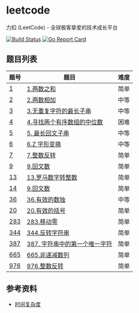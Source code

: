 # leetcode

力扣 (LeetCode) - 全球极客挚爱的技术成长平台

[![Build Status](https://travis-ci.org/iceopen/leetcode.svg?branch=master)](https://travis-ci.org/iceopen/leetcode)
[![Go Report Card](https://goreportcard.com/badge/github.com/iceopen/leetcode)](https://goreportcard.com/report/github.com/iceopen/leetcode)

## 题目列表

|题号|题目|难度|
| --- | --- | --- |
|[1](https://leetcode-cn.com/problems/two-sum/)|[1.两数之和](./algorithms/1-two-sum)|简单|
|[2](https://leetcode-cn.com/problems/add-two-numbers/)|[2.两数相加](./algorithms/1-add-two-numbers)|中等|
|[3](https://leetcode-cn.com/problems/longest-substring-without-repeating-characters)|[3.无重复字符的最长子串](./algorithms/3-longest-substring-without-repeating-characters)|中等|
|[4](https://leetcode-cn.com/problems/median-of-two-sorted-arrays/)|[4.寻找两个有序数组的中位数](./algorithms/4-median-of-two-sorted-arrays)|困难|
|[5](https://leetcode-cn.com/problems/longest-palindromic-substring/)|[5. 最长回文子串](./algorithms/5-longest-palindromic-substring/)|中等|
|[6](https://leetcode-cn.com/problems/zigzag-conversion/)|[6.Z 字形变换](./algorithms/6-zigzag-conversion)|中等|
|[7](https://leetcode-cn.com/problems/reverse-integer/)|[7.整数反转](./algorithms/2-reverse-integer)|简单|
|[9](https://leetcode-cn.com/problems/palindrome-number/)|[9.回文数](./algorithms/9-palindrome-number)|简单|
|[13](https://leetcode-cn.com/problems/roman-to-integer/)|[13.罗马数字转整数](./algorithms/13-roman-to-integer)|简单|
|[14](https://leetcode-cn.com/problems/longest-common-prefix/)|[9.回文数](./algorithms/14-longest-common-prefix)|简单|
|[36](https://leetcode-cn.com/problems/valid-sudoku/)|[36.有效的数独](./algorithms/36-valid-sudoku)|中等|
|[20](https://leetcode-cn.com/problems/valid-parentheses/)|[20.有效的括号](./algorithms/20-vvalid-parentheses)|简单|
|[283](https://leetcode-cn.com/problems/move-zeroes/)|[283.移动零](./algorithms/283-move-zeroes)|简单|
|[344](https://leetcode-cn.com/problems/reverse-string/)|[344.反转字符串](./algorithms/344-reverse-string)|简单|
|[387](https://leetcode-cn.com/problems/first-unique-character-in-a-string/)|[387. 字符串中的第一个唯一字符](./algorithms/387-first-unique-character-in-a-string)|简单|
|[665](https://leetcode-cn.com/problems/non-decreasing-array/)|[665.非递减数列](./algorithms/665-non-decreasing-array)|简单|
|[976](https://leetcode-cn.com/problems/largest-perimeter-triangle/)|[976.整数反转](./algorithms/976-largest-perimeter-triangle)|简单|

## 参考资料

- [时间复杂度](https://zh.wikipedia.org/wiki/%E6%97%B6%E9%97%B4%E5%A4%8D%E6%9D%82%E5%BA%A6)
